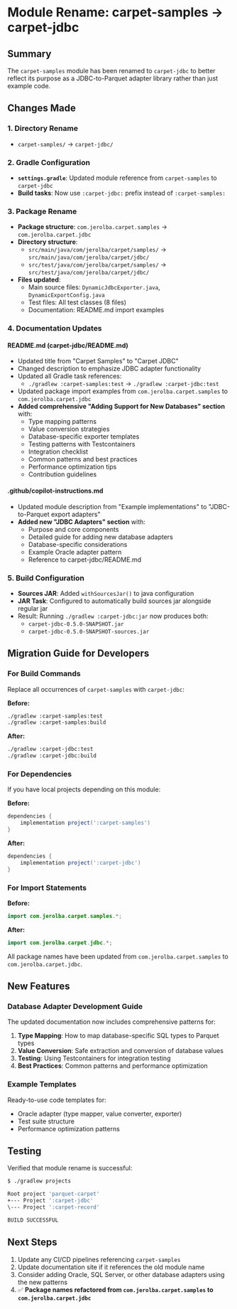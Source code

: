 # Module Rename: carpet-samples → carpet-jdbc

## Summary

The `carpet-samples` module has been renamed to `carpet-jdbc` to better reflect its purpose as a JDBC-to-Parquet adapter library rather than just example code.

## Changes Made

### 1. Directory Rename
- `carpet-samples/` → `carpet-jdbc/`

### 2. Gradle Configuration
- **`settings.gradle`**: Updated module reference from `carpet-samples` to `carpet-jdbc`
- **Build tasks**: Now use `:carpet-jdbc:` prefix instead of `:carpet-samples:`

### 3. Package Rename
- **Package structure**: `com.jerolba.carpet.samples` → `com.jerolba.carpet.jdbc`
- **Directory structure**:
  - `src/main/java/com/jerolba/carpet/samples/` → `src/main/java/com/jerolba/carpet/jdbc/`
  - `src/test/java/com/jerolba/carpet/samples/` → `src/test/java/com/jerolba/carpet/jdbc/`
- **Files updated**:
  - Main source files: `DynamicJdbcExporter.java`, `DynamicExportConfig.java`
  - Test files: All test classes (8 files)
  - Documentation: README.md import examples

### 4. Documentation Updates

#### README.md (carpet-jdbc/README.md)
- Updated title from "Carpet Samples" to "Carpet JDBC"
- Changed description to emphasize JDBC adapter functionality
- Updated all Gradle task references:
  - `./gradlew :carpet-samples:test` → `./gradlew :carpet-jdbc:test`
- Updated package import examples from `com.jerolba.carpet.samples` to `com.jerolba.carpet.jdbc`
- **Added comprehensive "Adding Support for New Databases" section** with:
  - Type mapping patterns
  - Value conversion strategies
  - Database-specific exporter templates
  - Testing patterns with Testcontainers
  - Integration checklist
  - Common patterns and best practices
  - Performance optimization tips
  - Contribution guidelines

#### .github/copilot-instructions.md
- Updated module description from "Example implementations" to "JDBC-to-Parquet export adapters"
- **Added new "JDBC Adapters" section** with:
  - Purpose and core components
  - Detailed guide for adding new database adapters
  - Database-specific considerations
  - Example Oracle adapter pattern
  - Reference to carpet-jdbc/README.md

### 5. Build Configuration
- **Sources JAR**: Added `withSourcesJar()` to java configuration
- **JAR Task**: Configured to automatically build sources jar alongside regular jar
- Result: Running `./gradlew :carpet-jdbc:jar` now produces both:
  - `carpet-jdbc-0.5.0-SNAPSHOT.jar`
  - `carpet-jdbc-0.5.0-SNAPSHOT-sources.jar`

## Migration Guide for Developers

### For Build Commands
Replace all occurrences of `carpet-samples` with `carpet-jdbc`:

**Before:**
```bash
./gradlew :carpet-samples:test
./gradlew :carpet-samples:build
```

**After:**
```bash
./gradlew :carpet-jdbc:test
./gradlew :carpet-jdbc:build
```

### For Dependencies
If you have local projects depending on this module:

**Before:**
```gradle
dependencies {
    implementation project(':carpet-samples')
}
```

**After:**
```gradle
dependencies {
    implementation project(':carpet-jdbc')
}
```

### For Import Statements

**Before:**
```java
import com.jerolba.carpet.samples.*;
```

**After:**
```java
import com.jerolba.carpet.jdbc.*;
```

All package names have been updated from `com.jerolba.carpet.samples` to `com.jerolba.carpet.jdbc`.

## New Features

### Database Adapter Development Guide
The updated documentation now includes comprehensive patterns for:

1. **Type Mapping**: How to map database-specific SQL types to Parquet types
2. **Value Conversion**: Safe extraction and conversion of database values
3. **Testing**: Using Testcontainers for integration testing
4. **Best Practices**: Common patterns and performance optimization

### Example Templates
Ready-to-use code templates for:
- Oracle adapter (type mapper, value converter, exporter)
- Test suite structure
- Performance optimization patterns

## Testing

Verified that module rename is successful:
```bash
$ ./gradlew projects

Root project 'parquet-carpet'
+--- Project ':carpet-jdbc'
\--- Project ':carpet-record'

BUILD SUCCESSFUL
```

## Next Steps

1. Update any CI/CD pipelines referencing `carpet-samples`
2. Update documentation site if it references the old module name
3. Consider adding Oracle, SQL Server, or other database adapters using the new patterns
4. ✅ **Package names refactored from `com.jerolba.carpet.samples` to `com.jerolba.carpet.jdbc`**
